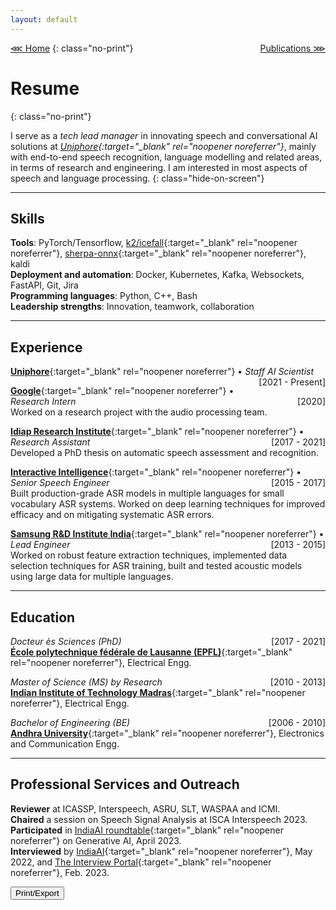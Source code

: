 ```yaml
---
layout: default
---
```


[⋘ Home](/) <span style="float:right;">[Publications ⋙](publications.html) </span>
{: class="no-print"}

# Resume
{: class="no-print"}

I  serve as a _tech lead manager_ in innovating speech and conversational AI solutions at <em>[Uniphore](https://www.uniphore.com){:target="_blank" rel="noopener noreferrer"}</em>, mainly with end-to-end speech recognition, language modelling and related areas, in terms of research and engineering. I am interested in most aspects of speech and language processing.
{: class="hide-on-screen"}

---

## Skills

**Tools**: PyTorch/Tensorflow, [k2/icefall](https://k2-fsa.github.io/icefall/){:target="_blank" rel="noopener noreferrer"}, [sherpa-onnx](https://k2-fsa.github.io/sherpa/onnx/index.html){:target="_blank" rel="noopener noreferrer"}, kaldi \
**Deployment and automation**: Docker, Kubernetes, Kafka, Websockets, FastAPI, Git, Jira \
**Programming languages**: Python, C++, Bash \
**Leadership strengths**: Innovation, teamwork, collaboration

---

## Experience

[**Uniphore**](https://www.uniphore.com){:target="_blank" rel="noopener noreferrer"} • _Staff AI Scientist_ <span style="float:right;">[2021 - Present]</span>

[**Google**](https://research.google/locations/zurich/){:target="_blank" rel="noopener noreferrer"} • _Research Intern_ <span style="float:right;">[2020]</span> <br>
Worked on a research project with the audio processing team.

[**Idiap Research Institute**](https://www.idiap.ch){:target="_blank" rel="noopener noreferrer"} • _Research Assistant_ <span style="float:right;">[2017 - 2021]</span> <br>
Developed a PhD thesis on automatic speech assessment and recognition.

[**Interactive Intelligence**](https://www.genesys.com){:target="_blank" rel="noopener noreferrer"} • _Senior Speech Engineer_ <span style="float:right;">[2015 - 2017]</span> <br>
Built production-grade ASR models in multiple languages for small vocabulary ASR systems. Worked on deep learning techniques for improved efficacy and on mitigating systematic ASR errors.

[**Samsung R&D Institute India**](https://research.samsung.com/sri-b){:target="_blank" rel="noopener noreferrer"} • _Lead Engineer_ <span style="float:right;">[2013 - 2015]</span> <br>
Worked on robust feature extraction techniques, implemented data selection techniques for ASR training, built and tested acoustic models using large data for multiple languages.

---

## Education

_Docteur ès Sciences (PhD)_<span style="float:right;">[2017 - 2021]</span>\
[**École polytechnique fédérale de Lausanne (EPFL)**](https://www.epfl.ch/en/){:target="_blank" rel="noopener noreferrer"}, Electrical Engg.

_Master of Science (MS) by Research_<span style="float:right;">[2010 - 2013]</span>\
[**Indian Institute of Technology Madras**](https://www.iitm.ac.in/){:target="_blank" rel="noopener noreferrer"}, Electrical Engg.

_Bachelor of Engineering (BE)_<span style="float:right;">[2006 - 2010]</span>\
[**Andhra University**](https://www.andhrauniversity.edu.in/){:target="_blank" rel="noopener noreferrer"}, Electronics and Communication Engg.

---

## Professional Services and Outreach

**Reviewer** at ICASSP, Interspeech, ASRU, SLT, WASPAA and ICMI. <br>
**Chaired** a session on Speech Signal Analysis at ISCA Interspeech 2023. <br>
**Participated** in [IndiaAI roundtable](https://indiaai.gov.in/research-reports/impact-opportunity-and-challenges-of-generative-ai){:target="_blank" rel="noopener noreferrer"} on Generative AI, April 2023. <br>
**Interviewed** by [IndiaAI](https://indiaai.gov.in/article/basic-mathematics-is-essential-for-ai-dr-s-pavankumar-dubagunta-a-staff-speech-scientist-at-uniphore){:target="_blank" rel="noopener noreferrer"}, May 2022, and [The Interview Portal](https://theinterviewportal.com/2023/02/20/speech-recognition-professional-interview/){:target="_blank" rel="noopener noreferrer"}, Feb. 2023.



<script type="text/javascript">
    const handlePrint = () => {
    var actContents = document.body.innerHTML;
    document.body.innerHTML = actContents;
    window.print();
    }
</script>
<input id='printPageButton' value='Print/Export' type='button' onclick='handlePrint()'>
